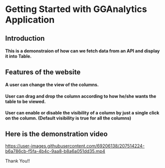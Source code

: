 # Getting Started with GGAnalytics Application

## Introduction
#### This is a demonstraion of how can we fetch data from an API and display it into Table.

## Features of the website
#### A user can change the view of the columns.
#### User can drag and drop the column according to how he/she wants the table to be viewed.
#### User can enable or disable the visibility of a column by just a single click on the column. (Default visibility is true for all the columns)

## Here is the demonstration video

https://user-images.githubusercontent.com/69206138/207514224-b6a786cb-f5fa-4b4c-9aa8-b8a6a051dd35.mp4

Thank You!!


